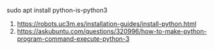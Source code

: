 sudo apt install python-is-python3

1) https://robots.uc3m.es/installation-guides/install-python.html <br>
2) https://askubuntu.com/questions/320996/how-to-make-python-program-command-execute-python-3  <br>
